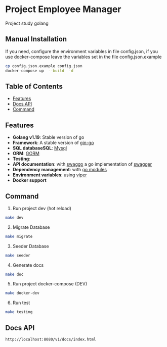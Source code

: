 # Project Employee Manager

Project study golang

## Manual Installation

If you need, configure the environment variables in file config.json, if you use docker-compose leave the variables set in the file config.json.example

```bash 
cp config.json.example config.json
docker-compose up  --build  -d
```

## Table of Contents
- [Features](#features)
- [Docs API](#docs)
- [Command](#command)

## Features

- **Golang v1.19**: Stable version of go
- **Framework**: A stable version of [gin-go](https://github.com/gin-gonic/gin)
- **SQL databaseSQL**: [Mysql](https://www.mysql.com/) 
- **ORM**: [GORM](https://gorm.io/)
- **Testing**: 
- **API documentation**: with [swaggo](https://github.com/swaggo/swag) a go implementation
  of [swagger](https://swagger.io/)
- **Dependency management**: with [go modules](https://golang.org/ref/mod)
- **Environment variables**: using [viper](https://github.com/spf13/viper)
- **Docker support**


## Command
1. Run project dev (hot reload)
```bash 
make dev
```

2. Migrate Database
```bash 
make migrate
```

3. Seeder Database
```bash 
make seeder
```

4. Generate docs
```bash 
make doc
```

5. Run project docker-compose (DEV)
```bash 
make docker-dev
```

6. Run test
```bash 
make testing
```

## Docs API

```bash 
http://localhost:8080/v1/docs/index.html
```
